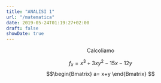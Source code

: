 ```yaml
---
title: "ANALISI 1"
url: "/matematica"
date: 2019-05-24T01:19:27+02:00
draft: false
showDate: true
---
```



<p align="center">Calcoliamo</p>


$$f_{x}=x^3+3xy^2-15x-12y$$
$$\begin{Bmatrix}
a=
x+y
\end{Bmatrix}
$$